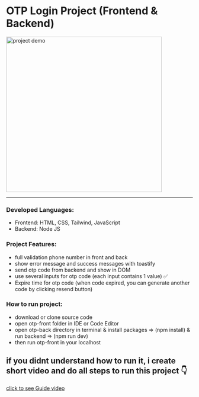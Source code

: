<h1>OTP Login Project (Frontend & Backend)</h1>
<img src="./login-otp.gif" alt='project demo' width='420px'/>
<hr>
<h3>Developed Languages:</h3>
<ul>
  <li>Frontend: HTML, CSS, Tailwind, JavaScript</li>
  <li>Backend: Node JS</li>
</ul>

<h3>Project Features:</h3>
<ul>
  <li>full validation phone number in front and back</li>
  <li>show error message and success messages with toastify</li>
  <li>send otp code from backend and show in DOM</li>
  <li>use several inputs for otp code (each input contains 1 value) ✅</li>
  <li>Expire time for otp code (when code expired, you can generate another code by clicking resend button)</li>
</ul>

<h3>How to run project:</h3>
<ul>
  <li>download or clone source code</li>
  <li>open otp-front folder in IDE or Code Editor</li>
  <li>open otp-back directory in terminal & install packages => (npm install) & run backend => (npm run dev)</li>
  <li>then run otp-front in your localhost</li>
</ul>

<h2>if you didnt understand how to run it, i create short video and do all steps to run this project 👇</h2>
<a href='https://t.me/soufi_learn'>click to see Guide video</a>
